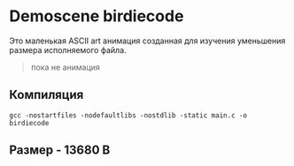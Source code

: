 # Demoscene birdiecode

Это маленькая ASCII art анимация созданная для изучения уменьшения размера исполняемого файла.

> пока не анимация

## Компиляция

```shell
gcc -nostartfiles -nodefaultlibs -nostdlib -static main.c -o birdiecode
```

## Размер - 13680 B